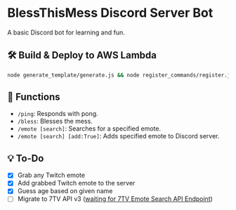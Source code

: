 # BlessThisMess Discord Server Bot

A basic Discord bot for learning and fun.

## 🛠️ Build & Deploy to AWS Lambda
```bash
node generate_template/generate.js && node register_commands/register.js && sam build && sam deploy
```

## 🤖 Functions
- ```/ping```: Responds with pong.
- ```/bless```: Blesses the mess.
- ```/emote [search]```: Searches for a specified emote.
- ```/emote [search] [add:True]```: Adds specified emote to Discord server.

## 💡 To-Do
- [x] Grab any Twitch emote
- [x] Add grabbed Twitch emote to the server
- [x] Guess age based on given name
- [ ] Migrate to 7TV API v3 ([waiting for 7TV Emote Search API Endpoint](https://github.com/SevenTV/API/blob/dev/internal/rest/v3/routes/emotes/emotes.go))
